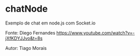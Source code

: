 # chatNode
Exemplo de chat em node.js com Socket.io

Fonte: Diego Fernandes https://www.youtube.com/watch?v=-jXfKDYJJvo&t=8s

Autor: Tiago Morais
